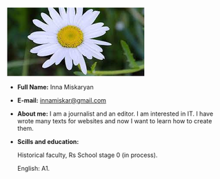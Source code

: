 ![avatar](https://raw.githubusercontent.com/Melusanda/rsschool-cv/gh-pages/avatar.jpg)

* **Full Name:** Inna Miskaryan
* **E-mail:** innamiskar@gmail.com
* **About me:** I am a journalist and an editor. I am interested in IT. I have wrote many texts for websites and now I want to learn how to create them.

* **Scills and education:**
  
  Historical faculty, Rs School stage 0 (in process).
  
  English: A1.
